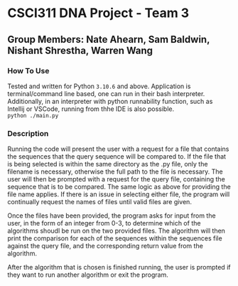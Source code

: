 # CSCI311 DNA Project - Team 3
## Group Members: Nate Ahearn, Sam Baldwin, Nishant Shrestha, Warren Wang

### How To Use
Tested and written for Python `3.10.6` and above. Application is terminal/command line based, one can run in their bash interpreter. Additionally, in an interpreter with python runnability function, such as Intellij or VSCode, running from thhe IDE is also possible. <br>
`python ./main.py`

### Description
Running the code will present the user with a request for a file that contains the sequences that the query sequence will be compared to. If the file that is being selected is within the same directory as the .py file, only the filename is necessary, otherwise the full path to the file is necessary. 
The user will then be prompted with a request for the query file, containing the sequence that is to be compared. The same logic as above for providing the file name applies. 
If there is an issue in selecting either file, the program will continually request the names of files until valid files are given. 

Once the files have been provided, the program asks for input from the user, in the form of an integer from 0-3, to determine which of the algorithms shoudl be run on the two provided files. 
The algorithm will then print the comparison for each of the sequences within the sequences file against the query file, and the corresponding return value from the algorithm. 

After the algorithm that is chosen is finished running, the user is prompted if they want to run another algorithm or exit the program.
